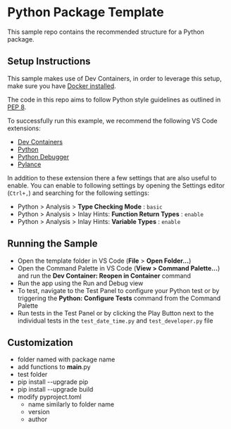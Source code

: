 # Python Package Template

This sample repo contains the recommended structure for a Python package.

## Setup Instructions 

This sample makes use of Dev Containers, in order to leverage this setup, make sure you have [Docker installed](https://www.docker.com/products/docker-desktop).

The code in this repo aims to follow Python style guidelines as outlined in [PEP 8](https://peps.python.org/pep-0008/).

To successfully run this example, we recommend the following VS Code extensions:

- [Dev Containers](https://marketplace.visualstudio.com/items?itemName=ms-vscode-remote.remote-containers)
- [Python](https://marketplace.visualstudio.com/items?itemName=ms-python.python)
- [Python Debugger](https://marketplace.visualstudio.com/items?itemName=ms-python.debugpy)
- [Pylance](https://marketplace.visualstudio.com/items?itemName=ms-python.vscode-pylance) 

In addition to these extension there a few settings that are also useful to enable. You can enable to following settings by opening the Settings editor (`Ctrl+,`) and searching for the following settings:

- Python > Analysis > **Type Checking Mode** : `basic`
- Python > Analysis > Inlay Hints: **Function Return Types** : `enable`
- Python > Analysis > Inlay Hints: **Variable Types** : `enable`

## Running the Sample
- Open the template folder in VS Code (**File** > **Open Folder...**)
- Open the Command Palette in VS Code (**View > Command Palette...**) and run the **Dev Container: Reopen in Container** command
- Run the app using the Run and Debug view
- To test, navigate to the Test Panel to configure your Python test or by triggering the **Python: Configure Tests** command from the Command Palette
- Run tests in the Test Panel or by clicking the Play Button next to the individual tests in the `test_date_time.py` and `test_developer.py` file

## Customization

- folder named with package name
- add functions to __main__.py
- test folder
- pip install --upgrade pip
- pip install --upgrade build
- modify pyproject.toml
    - name similarly to folder name
    - version
    - author
